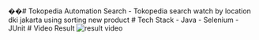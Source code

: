 ��#   T o k o p e d i a   A u t o m a t i o n   S e a r c h  
   -   T o k o p e d i a   s e a r c h   w a t c h   b y   l o c a t i o n   d k i   j a k a r t a   u s i n g   s o r t i n g   n e w   p r o d u c t  
 #   T e c h   S t a c k  
   -   J a v a  
   -   S e l e n i u m  
   -   J U n i t  
 #   V i d e o   R e s u l t  
 ![result video](./video-output/result.gif)
